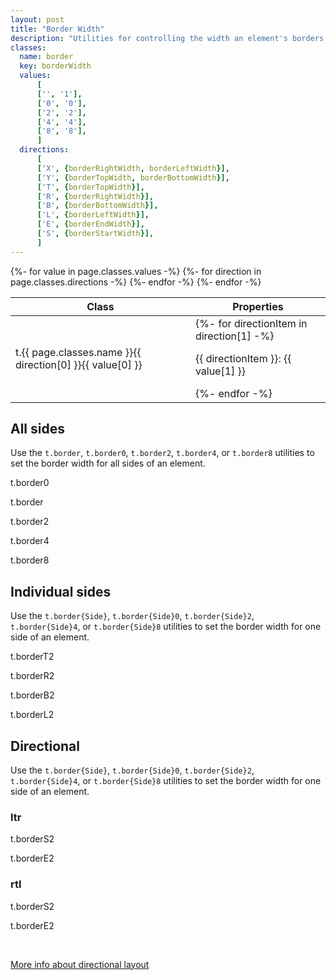 ```yaml
---
layout: post
title: "Border Width"
description: "Utilities for controlling the width an element's borders."
classes:
  name: border
  key: borderWidth
  values: 
      [
      ['', '1'],
      ['0', '0'],
      ['2', '2'],
      ['4', '4'],
      ['8', '8'],
      ]
  directions:
      [
      ['X', {borderRightWidth, borderLeftWidth}],
      ['Y', {borderTopWidth, borderBottomWidth}],
      ['T', {borderTopWidth}],
      ['R', {borderRightWidth}],
      ['B', {borderBottomWidth}],
      ['L', {borderLeftWidth}],
      ['E', {borderEndWidth}],
      ['S', {borderStartWidth}],
      ]
---
```


<div class="mt-0 border-t border-b border-gray-300 overflow-hidden relative">
<div class="lg:max-h-sm overflow-y-auto scrollbar-w-2 scrollbar-track-gray-lighter scrollbar-thumb-rounded scrollbar-thumb-gray scrolling-touch">
<table class="w-full text-left table-collapse mb-0">
    <thead>
    <tr>
    <th class="text-sm font-semibold text-gray-700 p-2 bg-gray-100">Class</th>
    <th class="text-sm font-semibold text-gray-700 p-2 bg-gray-100">Properties</th>
    </tr>
    </thead>
    <tbody class="align-baseline">
    {%- for value in page.classes.values -%}
            {%- for direction in page.classes.directions -%}
                <tr>
                <td class="p-2 border-t border-gray-300 font-mono text-xs text-purple-700 whitespace-no-wrap"><span class="rnt-object">t</span>.{{ page.classes.name }}{{ direction[0] }}{{ value[0] }}</td>
                <td class="p-2 border-t border-gray-300 font-mono text-xs text-blue-700 whitespace-pre">
                {%- for directionItem in direction[1] -%}
                    <p class="m-0">{{ directionItem }}: {{ value[1] }} </p>
                {%- endfor -%}
                </td>
                </tr>
            {%- endfor -%}
    {%- endfor -%}
    </tbody>
</table>
</div>
</div>

## All sides

Use the 
<code class="language-plaintext"><span class="rnt-object">t</span>.border</code>, 
<code class="language-plaintext"><span class="rnt-object">t</span>.border0</code>, 
<code class="language-plaintext"><span class="rnt-object">t</span>.border2</code>, 
<code class="language-plaintext"><span class="rnt-object">t</span>.border4</code>, or 
<code class="language-plaintext"><span class="rnt-object">t</span>.border8</code> utilities to set the border width for all sides of an element.

<div class="flex">
  <div class="w-1/2 sm:flex-1">
    <p class="text-center text-sm text-gray-600 mb-1"><span class="rnt-object">t</span>.border0</p>
    <div class="mx-auto w-12 h-12 sm:w-16 sm:h-16 bg-gray-400 border-0 border-gray-600"></div>
  </div>
  <div class="w-1/2 sm:flex-1">
    <p class="text-center text-sm text-gray-600 mb-1"><span class="rnt-object">t</span>.border</p>
    <div class="mx-auto w-12 h-12 sm:w-16 sm:h-16 bg-gray-400 border border-gray-600"></div>
  </div>
  <div class="w-1/2 sm:flex-1">
    <p class="text-center text-sm text-gray-600 mb-1"><span class="rnt-object">t</span>.border2</p>
    <div class="mx-auto w-12 h-12 sm:w-16 sm:h-16 bg-gray-400 border-2 border-gray-600"></div>
  </div>
  <div class="w-1/2 sm:flex-1">
    <p class="text-center text-sm text-gray-600 mb-1"><span class="rnt-object">t</span>.border4</p>
    <div class="mx-auto w-12 h-12 sm:w-16 sm:h-16 bg-gray-400 border-4 border-gray-600"></div>
  </div>
  <div class="w-1/2 sm:flex-1">
    <p class="text-center text-sm text-gray-600 mb-1"><span class="rnt-object">t</span>.border8</p>
    <div class="mx-auto w-12 h-12 sm:w-16 sm:h-16 bg-gray-400 border-8 border-gray-600"></div>
  </div>
</div>

## Individual sides

Use the 
<code class="language-plaintext"><span class="rnt-object">t</span>.border{Side}</code>, 
<code class="language-plaintext"><span class="rnt-object">t</span>.border{Side}0</code>, 
<code class="language-plaintext"><span class="rnt-object">t</span>.border{Side}2</code>, 
<code class="language-plaintext"><span class="rnt-object">t</span>.border{Side}4</code>, or 
<code class="language-plaintext"><span class="rnt-object">t</span>.border{Side}8</code> utilities to set the border width for one side of an element.

<div class="flex">
  <div class="w-1/2 sm:flex-1">
    <p class="text-center text-sm text-gray-600 mb-1"><span class="rnt-object">t</span>.borderT2</p>
    <div class="mx-auto w-12 h-12 sm:w-16 sm:h-16 bg-gray-400 border-t-2 border-gray-600"></div>
  </div>
  <div class="w-1/2 sm:flex-1">
    <p class="text-center text-sm text-gray-600 mb-1"><span class="rnt-object">t</span>.borderR2</p>
    <div class="mx-auto w-12 h-12 sm:w-16 sm:h-16 bg-gray-400 border-r-2 border-gray-600"></div>
  </div>
  <div class="w-1/2 sm:flex-1">
    <p class="text-center text-sm text-gray-600 mb-1"><span class="rnt-object">t</span>.borderB2</p>
    <div class="mx-auto w-12 h-12 sm:w-16 sm:h-16 bg-gray-400 border-b-2 border-gray-600"></div>
  </div>
  <div class="w-1/2 sm:flex-1">
    <p class="text-center text-sm text-gray-600 mb-1"><span class="rnt-object">t</span>.borderL2</p>
    <div class="mx-auto w-12 h-12 sm:w-16 sm:h-16 bg-gray-400 border-l-2 border-gray-600"></div>
  </div>
</div>

## Directional

Use the 
<code class="language-plaintext"><span class="rnt-object">t</span>.border{Side}</code>, 
<code class="language-plaintext"><span class="rnt-object">t</span>.border{Side}0</code>, 
<code class="language-plaintext"><span class="rnt-object">t</span>.border{Side}2</code>, 
<code class="language-plaintext"><span class="rnt-object">t</span>.border{Side}4</code>, 
or <code class="language-plaintext"><span class="rnt-object">t</span>.border{Side}8</code> utilities to set the border width for one side of an element.

### ltr

<div class="flex">
  <div class="w-1/2 sm:flex-1">
    <p class="text-center text-sm text-gray-600 mb-1"><span class="rnt-object">t</span>.borderS2</p>
    <div class="mx-auto w-12 h-12 sm:w-16 sm:h-16 bg-gray-400 border-l-2 border-gray-600"></div>
  </div>
  <div class="w-1/2 sm:flex-1">
    <p class="text-center text-sm text-gray-600 mb-1"><span class="rnt-object">t</span>.borderE2</p>
    <div class="mx-auto w-12 h-12 sm:w-16 sm:h-16 bg-gray-400 border-r-2 border-gray-600"></div>
  </div>
</div>

### rtl

<div class="flex">
  <div class="w-1/2 sm:flex-1">
    <p class="text-center text-sm text-gray-600 mb-1"><span class="rnt-object">t</span>.borderS2</p>
    <div class="mx-auto w-12 h-12 sm:w-16 sm:h-16 bg-gray-400 border-r-2 border-gray-600"></div>
  </div>
  <div class="w-1/2 sm:flex-1">
    <p class="text-center text-sm text-gray-600 mb-1"><span class="rnt-object">t</span>.borderE2</p>
    <div class="mx-auto w-12 h-12 sm:w-16 sm:h-16 bg-gray-400 border-l-2 border-gray-600"></div>
  </div>
</div>

<br>

[More info about directional layout](https://tvke.github.io/react-native-tailwindcss/directional)
